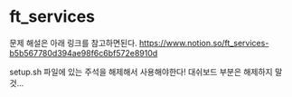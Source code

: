 # ft_services

문제 해설은 아래 링크를 참고하면된다.
https://www.notion.so/ft_services-b5b567780d394ae98f6c6bf572e8910d

setup.sh 파일에 있는 주석을 해제해서 사용해야한다! 대쉬보드 부분은 해제하지 말것...
